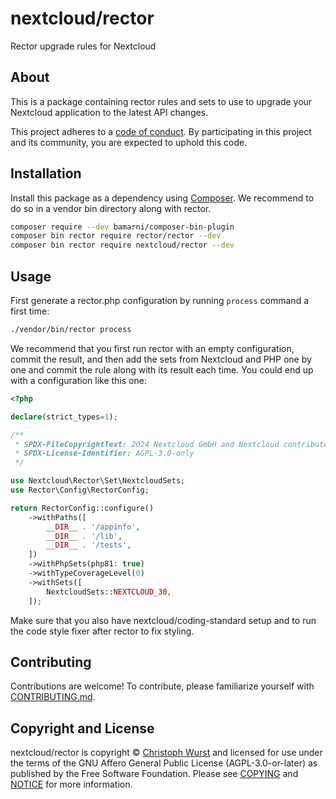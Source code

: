 # nextcloud/rector

Rector upgrade rules for Nextcloud

## About

This is a package containing rector rules and sets to use to upgrade your Nextcloud application to the latest API changes.

This project adheres to a [code of conduct](CODE_OF_CONDUCT.md).
By participating in this project and its community, you are expected to uphold this code.


## Installation

Install this package as a dependency using [Composer](https://getcomposer.org). We recommend to do so in a vendor bin directory along with rector.

``` bash
composer require --dev bamarni/composer-bin-plugin
composer bin rector require rector/rector --dev
composer bin rector require nextcloud/rector --dev
```

## Usage

First generate a rector.php configuration by running `process` command a first time:
```bash
./vendor/bin/rector process
```

We recommend that you first run rector with an empty configuration, commit the result, and then add the sets from Nextcloud
 and PHP one by one and commit the rule along with its result each time.
You could end up with a configuration like this one:

``` php
<?php

declare(strict_types=1);

/**
 * SPDX-FileCopyrightText: 2024 Nextcloud GmbH and Nextcloud contributors
 * SPDX-License-Identifier: AGPL-3.0-only
 */

use Nextcloud\Rector\Set\NextcloudSets;
use Rector\Config\RectorConfig;

return RectorConfig::configure()
	->withPaths([
		__DIR__ . '/appinfo',
		__DIR__ . '/lib',
		__DIR__ . '/tests',
	])
	->withPhpSets(php81: true)
	->withTypeCoverageLevel(0)
	->withSets([
		NextcloudSets::NEXTCLOUD_30,
	]);
```

Make sure that you also have nextcloud/coding-standard setup and to run the code style fixer after rector to fix styling.


## Contributing

Contributions are welcome! To contribute, please familiarize yourself with
[CONTRIBUTING.md](CONTRIBUTING.md).

## Copyright and License

nextcloud/rector is copyright © [Christoph Wurst](https://wuc.me)
and licensed for use under the terms of the
GNU Affero General Public License (AGPL-3.0-or-later) as published by the Free
Software Foundation. Please see [COPYING](COPYING) and [NOTICE](NOTICE) for more
information.
